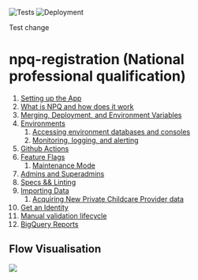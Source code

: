 ![Tests](https://github.com/DFE-Digital/npq-registration/actions/workflows/test.yml/badge.svg)
![Deployment](https://github.com/DFE-Digital/npq-registration/actions/workflows/deploy_to_prod.yml/badge.svg)

Test change

# npq-registration (National professional qualification)

1. [Setting up the App](docs/setup.md)
1. [What is NPQ and how does it work](docs/how_does_npq_work.md)
1. [Merging, Deployment, and Environment Variables](docs/merging_deployment_and_env_variables.md)
1. [Environments](docs/environments.md)
   1. [Accessing environment databases and consoles](docs/using_govpaas.md)
   1. [Monitoring, logging, and alerting](docs/logging.md)
1. [Github Actions](docs/github_actions.md)
1. [Feature Flags](docs/feature_flags.md)
   1. [Maintenance Mode](docs/maintenance_mode.md)
1. [Admins and Superadmins](docs/admins.md)
1. [Specs && Linting](docs/specs_and_linting.md)
1. [Importing Data](docs/importing_data.md)
    1. [Acquiring New Private Childcare Provider data](docs/acquiring_new_private_childcare_provider_data.md)
1. [Get an Identity](docs/get_an_identity.md)
1. [Manual validation lifecycle](docs/manual_validation_lifecycle.md)
1. [BigQuery Reports](docs/bigquery_reports.md)

## Flow Visualisation

![](https://raw.githubusercontent.com/wiki/DFE-Digital/npq-registration/visualisations/registration_wizard_visualisation.png)
